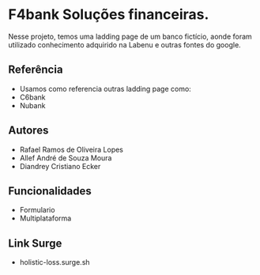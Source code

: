 
# F4bank Soluções financeiras.

Nesse projeto, temos uma ladding page de um banco fictício, aonde foram utilizado conhecimento adquirido na Labenu e outras fontes do google.


## Referência

 - Usamos como referencia outras ladding page como:
 - C6bank
 - Nubank


## Autores

- Rafael Ramos de Oliveira Lopes
- Allef André de Souza Moura
- Diandrey Cristiano Ecker
 


## Funcionalidades

- Formulario
- Multiplataforma

## Link Surge

-  holistic-loss.surge.sh
